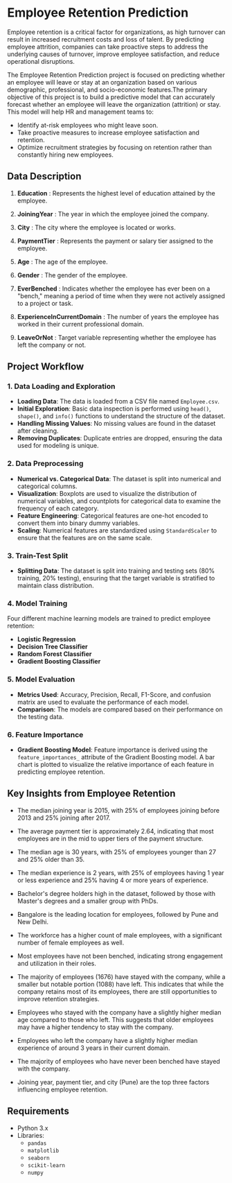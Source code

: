 
# Employee Retention Prediction

Employee retention is a critical factor for organizations, as high turnover can result in increased recruitment costs and loss of talent. By predicting employee attrition, companies can take proactive steps to address the underlying causes of turnover, improve employee satisfaction, and reduce operational disruptions. 

The Employee Retention Prediction project is focused on predicting whether an employee will leave or stay at an organization based on various demographic, professional, and socio-economic features.The primary objective of this project is to build a predictive model that can accurately forecast whether an employee will leave the organization (attrition) or stay. This model will help HR and management teams to:

- Identify at-risk employees who might leave soon.
- Take proactive measures to increase employee satisfaction and retention.
- Optimize recruitment strategies by focusing on retention rather than constantly hiring new employees.


## Data Description

1. **Education** : Represents the highest level of education attained by the employee.

2. **JoiningYear** : The year in which the employee joined the company.
 

3. **City** : The city where the employee is located or works.
   

4. **PaymentTier** : Represents the payment or salary tier assigned to the employee.
 

5. **Age** : The age of the employee.

6. **Gender** : The gender of the employee.

7. **EverBenched** : Indicates whether the employee has ever been on a "bench," meaning a period of time when they were not actively assigned to a project or task.

8. **ExperienceInCurrentDomain** : The number of years the employee has worked in their current professional domain.

9. **LeaveOrNot** : Target variable representing whether the employee has left the company or not.


## Project Workflow

### 1. Data Loading and Exploration
- **Loading Data**: The data is loaded from a CSV file named `Employee.csv`.
- **Initial Exploration**: Basic data inspection is performed using `head()`, `shape()`, and `info()` functions to understand the structure of the dataset.
- **Handling Missing Values**: No missing values are found in the dataset after cleaning.
- **Removing Duplicates**: Duplicate entries are dropped, ensuring the data used for modeling is unique.

### 2. Data Preprocessing
- **Numerical vs. Categorical Data**: The dataset is split into numerical and categorical columns.
- **Visualization**: Boxplots are used to visualize the distribution of numerical variables, and countplots for categorical data to examine the frequency of each category.
- **Feature Engineering**: Categorical features are one-hot encoded to convert them into binary dummy variables.
- **Scaling**: Numerical features are standardized using `StandardScaler` to ensure that the features are on the same scale.

### 3. Train-Test Split
- **Splitting Data**: The dataset is split into training and testing sets (80% training, 20% testing), ensuring that the target variable is stratified to maintain class distribution.

### 4. Model Training
Four different machine learning models are trained to predict employee retention:

  - **Logistic Regression**
  - **Decision Tree Classifier**
  - **Random Forest Classifier**
  - **Gradient Boosting Classifier**

### 5. Model Evaluation
- **Metrics Used**: Accuracy, Precision, Recall, F1-Score, and confusion matrix are used to evaluate the performance of each model.
- **Comparison**: The models are compared based on their performance on the testing data.

### 6. Feature Importance
- **Gradient Boosting Model**: Feature importance is derived using the `feature_importances_` attribute of the Gradient Boosting model. A bar chart is plotted to visualize the relative importance of each feature in predicting employee retention.





## Key Insights from Employee Retention

- The median joining year is 2015, with 25% of employees joining before 2013 and 25% joining after 2017.

- The average payment tier is approximately 2.64, indicating that most employees are in the mid to upper tiers of the payment structure.

- The median age is 30 years, with 25% of employees younger than 27 and 25% older than 35.

- The median experience is 2 years, with 25% of employees having 1 year or less experience and 25% having 4 or more years of experience.

- Bachelor's degree holders high in the dataset, followed by those with Master's degrees and a smaller group with PhDs.

- Bangalore is the leading location for employees, followed by Pune and New Delhi.

- The workforce has a higher count of male employees, with a significant number of female employees as well.

- Most employees have not been benched, indicating strong engagement and utilization in their roles.

- The majority of employees (1676) have stayed with the company, while a smaller but notable portion (1088) have left. This indicates that while the company retains most of its employees, there are still opportunities to improve retention strategies.

- Employees who stayed with the company have a slightly higher median age compared to those who left. This suggests that older employees may have a higher tendency to stay with the company.

- Employees who left the company have a slightly higher median experience of around 3 years in their current domain.

- The majority of employees who have never been benched have stayed with the company.

- Joining year, payment tier, and city (Pune) are the top three factors influencing employee retention.
## Requirements


- Python 3.x
- Libraries: 
  - `pandas`
  - `matplotlib`
  - `seaborn`
  - `scikit-learn`
  - `numpy`